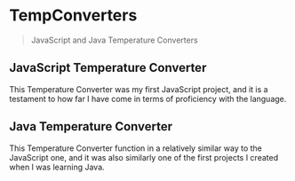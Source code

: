 # TempConverters
> JavaScript and Java Temperature Converters

## JavaScript Temperature Converter

This Temperature Converter was my first JavaScript project, and it is a testament to how far I have come in terms of proficiency with the language.

## Java Temperature Converter

This Temperature Converter function in a relatively similar way to the JavaScript one, and it was also similarly one of the first projects I created when I was learning Java.
